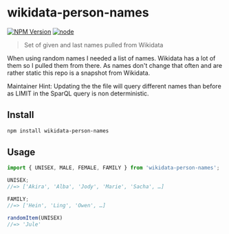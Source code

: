 # wikidata-person-names

[![NPM Version](https://img.shields.io/npm/v/wikidata-person-names.svg)](https://www.npmjs.com/package/wikidata-person-names)
[![node](https://img.shields.io/node/v/wikidata-person-names.svg)](https://www.npmjs.com/package/wikidata-person-names)

> Set of given and last names pulled from Wikidata

When using random names I needed a list of names.
Wikidata has a lot of them so I pulled them from there.
As names don't change that often and are rather static this repo is a snapshot from Wikidata.

Maintainer Hint: Updating the the file will query different names than before as LIMIT in the SparQL query is non deterministic.

## Install

```bash
npm install wikidata-person-names
```

## Usage

```js
import { UNISEX, MALE, FEMALE, FAMILY } from 'wikidata-person-names';

UNISEX;
//=> ['Akira', 'Alba', 'Jody', 'Marie', 'Sacha', …]

FAMILY;
//=> ['Hein', 'Ling', 'Owen', …]

randomItem(UNISEX)
//=> 'Jule'
```
